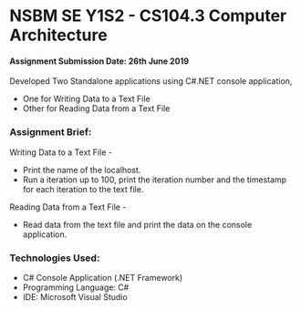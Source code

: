 # NSBM SE Y1S2 - CS104.3 Computer Architecture

#### Assignment Submission Date: 26th June 2019

Developed Two Standalone applications using C#.NET console application,
* One for Writing Data to a Text File
* Other for Reading Data from a Text File

### Assignment Brief:
Writing Data to a Text File -
* Print the name of the localhost.
* Run a iteration up to 100, print the iteration number and the timestamp for each iteration to the text file.

Reading Data from a Text File -
* Read data from the text file and print the data on the console application.

### Technologies Used:
- C# Console Application (.NET Framework)
- Programming Language: C#
- IDE: Microsoft Visual Studio
